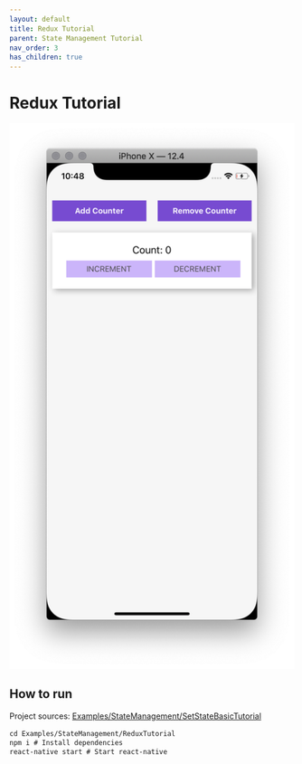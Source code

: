 ```yaml
---
layout: default
title: Redux Tutorial
parent: State Management Tutorial
nav_order: 3
has_children: true
---
```


# Redux Tutorial

![Hello](images/counter.png "Hello React Native")

## How to run 

Project sources: [Examples/StateManagement/SetStateBasicTutorial](https://github.com/JeffGuKang/react-native-tutorial)

```
cd Examples/StateManagement/ReduxTutorial
npm i # Install dependencies
react-native start # Start react-native
```